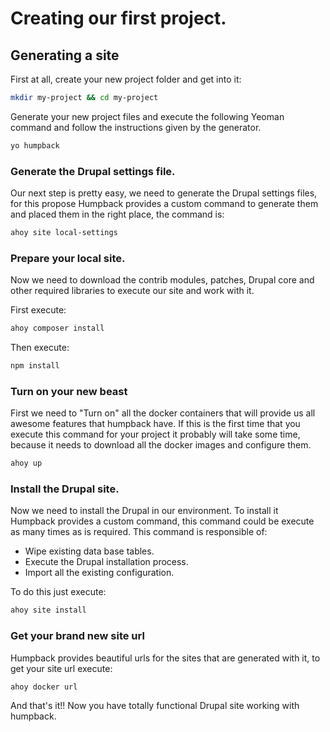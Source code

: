 
# Creating our first project.


## Generating a site
First at all, create your new project folder and get into it:

```bash
mkdir my-project && cd my-project
```

Generate your new project files and execute the following Yeoman command and follow the instructions given by the generator.

```bash
yo humpback
```

### Generate the Drupal settings file.

Our next step is pretty easy, we need to generate the Drupal settings files, for this propose Humpback provides a custom command to generate them and placed them in the right place, the command is:

```bash
ahoy site local-settings
```

### Prepare your local site.

Now we need to download the contrib modules, patches, Drupal core and other required libraries to execute our site and work with it.

First execute:
```bash
ahoy composer install
```
Then execute:
```bash
npm install
```

### Turn on your new beast

First we need to "Turn on" all the docker containers that will provide us all awesome features that humpback have.
If this is the first time that you execute this command for your project it probably will take some time, because it needs to download all the docker images and configure them.

```bash
ahoy up
```

### Install the Drupal site.

Now we need to install the Drupal in our environment. To install it Humpback provides a custom command, this command could be execute as many times as is required.
This command is responsible of:

- Wipe existing data base tables.
- Execute the Drupal installation process.
- Import all the existing configuration.

To do this just execute:
```bash
ahoy site install
```

### Get your brand new site url

Humpback provides beautiful urls for the sites that are generated with it, to get your site url execute:

``` bash
ahoy docker url
```

And that's it!! Now you have totally functional Drupal site working with humpback.
